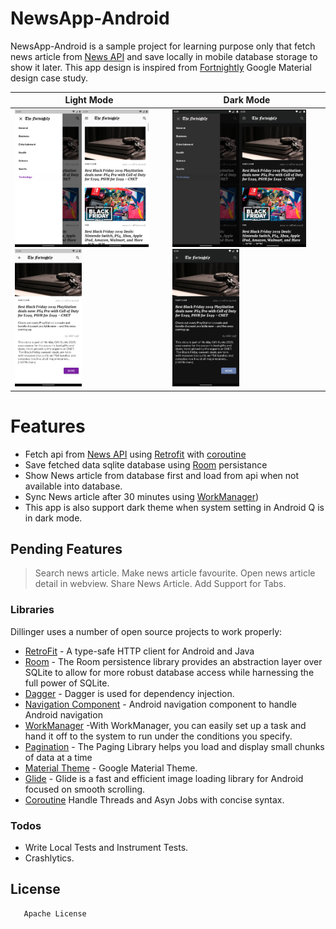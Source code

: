 # NewsApp-Android

NewsApp-Android is a sample project for learning purpose only that fetch news article from [News API](https://newsapi.org/) and save locally in mobile database storage to show it later. This app design is inspired from [Fortnightly](https://material.io/design/material-studies/fortnightly.html) Google Material design case study.


| Light Mode      | Dark Mode      |
|------------|-------------|
| <img alt="screenshot" src="/ScreenShots/light_one.png" width="45%" /><img alt="screenshot" src="/ScreenShots/light_two.png" width="45%" /><img alt="screenshot" src="/ScreenShots/light_three.png" width="45%" />| <img alt="screenshot" src="/ScreenShots/dark_one.png" width="45%" /><img alt="screenshot" src="/ScreenShots/dark_two.png" width="45%" /><img alt="screenshot" src="/ScreenShots/dark_three.png" width="45%" />   |

# Features

  - Fetch api from [News API](https://newsapi.org/) using [Retrofit](https://square.github.io/retrofit/) with [coroutine](https://kotlinlang.org/docs/reference/coroutines-overview.html)
  - Save fetched data sqlite database using [Room](https://developer.android.com/topic/libraries/architecture/room?gclid=CjwKCAjwo9rtBRAdEiwA_WXcFl0dpqQ4MlZAP9cW7a1tVxWgc2sy3eq5sn26_KpG8dAoRf9G3y1nmBoCmIQQAvD_BwE) persistance
  - Show News article from database first and load from api when not available into database.
  - Sync News article after 30 minutes using [WorkManager](https://developer.android.com/topic/libraries/architecture/workmanager/basics.html))
  - This app is also support dark theme when system setting in Android Q is in dark mode.


## Pending Features

> Search news article.
> Make news article favourite.
> Open news article detail in webview. 
> Share News Article.
> Add Support for Tabs.


### Libraries

Dillinger uses a number of open source projects to work properly:

* [RetroFit](https://square.github.io/retrofit/) - A type-safe HTTP client for Android and Java
* [Room](https://developer.android.com/topic/libraries/architecture/room?gclid=CjwKCAjwo9rtBRAdEiwA_WXcFl0dpqQ4MlZAP9cW7a1tVxWgc2sy3eq5sn26_KpG8dAoRf9G3y1nmBoCmIQQAvD_BwE) - The Room persistence library provides an abstraction layer over SQLite to allow for more robust database access while harnessing the full power of SQLite.
* [Dagger](https://developer.android.com/training/dependency-injection/dagger-android) - Dagger is used for dependency injection.
* [Navigation Component](https://developer.android.com/guide/navigation) - Android navigation component to handle Android navigation
* [WorkManager](https://developer.android.com/topic/libraries/architecture/workmanager/basics.html) -With WorkManager, you can easily set up a task and hand it off to the system to run under the conditions you specify.
* [Pagination](https://developer.android.com/topic/libraries/architecture/paging) - The Paging Library helps you load and display small chunks of data at a time
* [Material Theme](https://material.io/design/) - Google Material Theme.
* [Glide](https://bumptech.github.io/glide/) - Glide is a fast and efficient image loading library for Android focused on smooth scrolling.
* [Coroutine](https://kotlinlang.org/docs/reference/coroutines/coroutines-guide.html) Handle Threads and Asyn Jobs with concise syntax.

### Todos

 - Write Local Tests and Instrument Tests.
 - Crashlytics.

License
----

       Apache License
